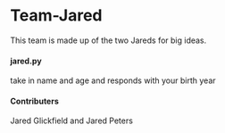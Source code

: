 # Team-Jared

This team is made up of the two Jareds for big ideas.

#### jared.py

take in name and age and responds with your birth year

#### Contributers
Jared Glickfield and Jared Peters

